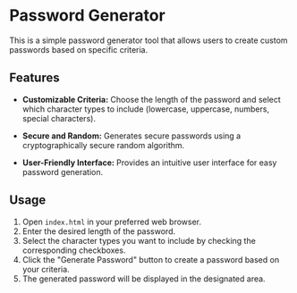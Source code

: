 # Password Generator

This is a simple password generator tool that allows users to create custom passwords based on specific criteria.

## Features

- **Customizable Criteria:** Choose the length of the password and select which character types to include (lowercase, uppercase, numbers, special characters).


- **Secure and Random:** Generates secure passwords using a cryptographically secure random algorithm.


- **User-Friendly Interface:** Provides an intuitive user interface for easy password generation.



## Usage

1. Open `index.html` in your preferred web browser.
2. Enter the desired length of the password.
3. Select the character types you want to include by checking the corresponding checkboxes.
4. Click the "Generate Password" button to create a password based on your criteria.
5. The generated password will be displayed in the designated area.

